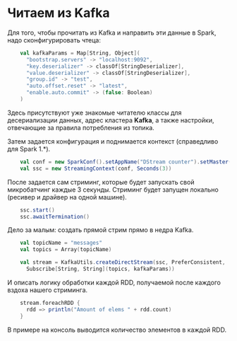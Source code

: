 # Читаем из Kafka

Для того, чтобы прочитать из Kafka и направить эти данные в Spark, надо сконфигурировать чтеца:

```scala
    val kafkaParams = Map[String, Object](
      "bootstrap.servers" -> "localhost:9092",
      "key.deserializer" -> classOf[StringDeserializer],
      "value.deserializer" -> classOf[StringDeserializer],
      "group.id" -> "test",
      "auto.offset.reset" -> "latest",
      "enable.auto.commit" -> (false: Boolean)
    )

```

Здесь присутствуют уже знакомые читателю классы для десериализации данных, адрес кластера **Kafka**, а также настройки, отвечающие за правила потребления из топика.

Затем задается конфигурация и поднимается контекст \(справедливо для Spark 1.\*\).

```scala
    val conf = new SparkConf().setAppName("DStream counter").setMaster("local[2]")
    val ssc = new StreamingContext(conf, Seconds(3))
```

После задается сам стриминг, которые будет запускать свой микробатчинг каждые 3 секунды. Стриминг будет запущен локально \(ресивер и драйвер на одной машине\).

```scala
    ssc.start()
    ssc.awaitTermination()
```

Дело за малым: создать прямой стрим прямо в недра Kafka.

```scala
    val topicName = "messages"
    val topics = Array(topicName)

    val stream = KafkaUtils.createDirectStream(ssc, PreferConsistent,
      Subscribe[String, String](topics, kafkaParams))
```

И описать логику обработки каждой RDD, получаемой после каждого вздоха нашего стриминга.

```scala
    stream.foreachRDD {
      rdd => println("Amount of elems " + rdd.count)
    }
```

В примере на консоль выводится количество элементов в каждой RDD.



